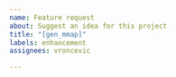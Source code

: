 ```yaml
---
name: Feature request
about: Suggest an idea for this project
title: "[gen_mmap]"
labels: enhancement
assignees: vroncevic

---
```


